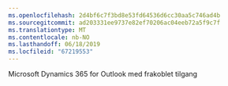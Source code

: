 ```yaml
---
ms.openlocfilehash: 2d4bf6c7f3bd8e53fd64536d6cc30aa5c746ad4b
ms.sourcegitcommit: ad203331ee9737e82ef70206ac04eeb72a5f9c7f
ms.translationtype: MT
ms.contentlocale: nb-NO
ms.lasthandoff: 06/18/2019
ms.locfileid: "67219553"
---
```

Microsoft Dynamics 365 for Outlook med frakoblet tilgang